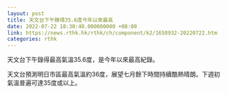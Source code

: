```yaml
---
layout: post
title: 天文台下午錄得35.6度今年以來最高
date: 2022-07-22 18:30:48.000000000 +08:00
link: https://news.rthk.hk/rthk/ch/component/k2/1658932-20220722.htm
categories: rthk
---
```


天文台下午錄得最高氣溫35.6度，是今年以來最高紀錄。

天文台預測明日市區最高氣溫約36度，展望七月餘下時間持續酷熱晴朗。下週初氣溫普遍可達35度或以上。
